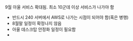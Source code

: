 9월 아울 서비스 확대됨. 최소 10군데 이상 서비스가 나가야 함
- 반드시 240 서버에서 AWS로 나가는 시점이 되어야 함(혹은 병행)
- 8월말 일정이 확정나지 않음
- 아울 데스크탑 안정화 일정이 필요함
- 